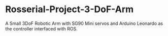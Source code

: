 # Rosserial-Project-3-DoF-Arm
A Small 3DoF Robotic Arm with SG90 Mini servos and Arduino Leonardo as the controller interfaced with ROS. 
